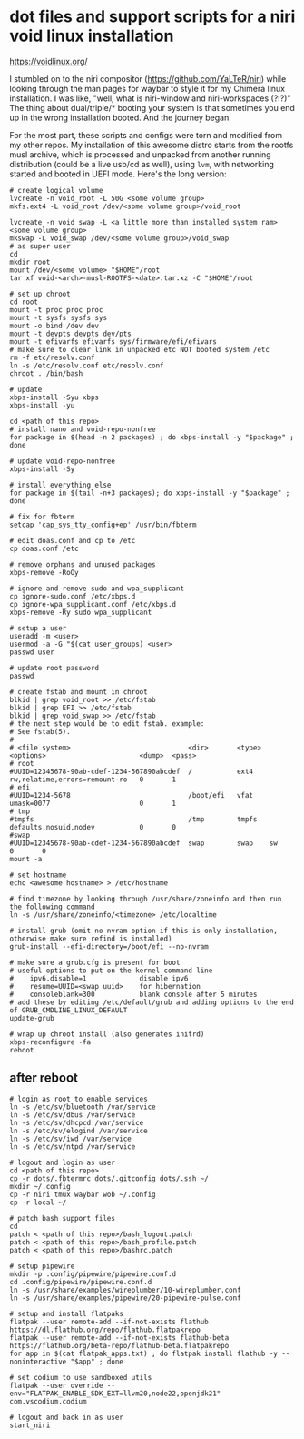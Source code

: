 # dot files and support scripts for a niri void linux installation

https://voidlinux.org/

I stumbled on to the niri compositor (https://github.com/YaLTeR/niri) while looking through the man pages for waybar to style it for my Chimera linux installation.  I was like, "well, what is niri-window and niri-workspaces (?!?)"  The thing about dual/triple/* booting your system is that sometimes you end up in the wrong installation booted.  And the journey began.

For the most part, these scripts and configs were torn and modified from my other repos.  My installation of this awesome distro starts from the rootfs musl archive, which is processed and unpacked from another running distribution (could be a live usb/cd as well), using ```lvm```, with networking started and booted in UEFI mode.  Here's the long version:

```
# create logical volume
lvcreate -n void_root -L 50G <some volume group>
mkfs.ext4 -L void_root /dev/<some volume group>/void_root

lvcreate -n void_swap -L <a little more than installed system ram> <some volume group>
mkswap -L void_swap /dev/<some volume group>/void_swap
# as super user
cd
mkdir root
mount /dev/<some volume> "$HOME"/root
tar xf void-<arch>-musl-ROOTFS-<date>.tar.xz -C "$HOME"/root

# set up chroot
cd root
mount -t proc proc proc
mount -t sysfs sysfs sys
mount -o bind /dev dev
mount -t devpts devpts dev/pts
mount -t efivarfs efivarfs sys/firmware/efi/efivars
# make sure to clear link in unpacked etc NOT booted system /etc
rm -f etc/resolv.conf
ln -s /etc/resolv.conf etc/resolv.conf
chroot . /bin/bash

# update
xbps-install -Syu xbps
xbps-install -yu

cd <path of this repo>
# install nano and void-repo-nonfree
for package in $(head -n 2 packages) ; do xbps-install -y "$package" ; done

# update void-repo-nonfree
xbps-install -Sy

# install everything else
for package in $(tail -n+3 packages); do xbps-install -y "$package" ; done

# fix for fbterm
setcap 'cap_sys_tty_config+ep' /usr/bin/fbterm

# edit doas.conf and cp to /etc
cp doas.conf /etc

# remove orphans and unused packages
xbps-remove -RoOy

# ignore and remove sudo and wpa_supplicant
cp ignore-sudo.conf /etc/xbps.d
cp ignore-wpa_supplicant.conf /etc/xbps.d
xbps-remove -Ry sudo wpa_supplicant

# setup a user
useradd -m <user>
usermod -a -G "$(cat user_groups) <user>
passwd user

# update root password
passwd

# create fstab and mount in chroot
blkid | grep void_root >> /etc/fstab
blkid | grep EFI >> /etc/fstab
blkid | grep void_swap >> /etc/fstab
# the next step would be to edit fstab. example:
# See fstab(5).
#
# <file system>								<dir>		<type>	<options>						<dump>	<pass>
# root
#UUID=12345678-90ab-cdef-1234-567890abcdef  /           ext4    rw,relatime,errors=remount-ro   0   	1
# efi
#UUID=1234-5678                             /boot/efi   vfat    umask=0077						0		1
# tmp
#tmpfs										/tmp		tmpfs	defaults,nosuid,nodev			0		0
#swap
#UUID=12345678-90ab-cdef-1234-567890abcdef	swap		swap	sw								0		0
mount -a

# set hostname
echo <awesome hostname> > /etc/hostname

# find timezone by looking through /usr/share/zoneinfo and then run the following command
ln -s /usr/share/zoneinfo/<timezone> /etc/localtime

# install grub (omit no-nvram option if this is only installation, otherwise make sure refind is installed)
grub-install --efi-directory=/boot/efi --no-nvram

# make sure a grub.cfg is present for boot
# useful options to put on the kernel command line
#    ipv6.disable=1             disable ipv6
#    resume=UUID=<swap uuid>    for hibernation
#    consoleblank=300           blank console after 5 minutes
# add these by editing /etc/default/grub and adding options to the end of GRUB_CMDLINE_LINUX_DEFAULT
update-grub

# wrap up chroot install (also generates initrd)
xbps-reconfigure -fa
reboot
```

## after reboot

```
# login as root to enable services
ln -s /etc/sv/bluetooth /var/service
ln -s /etc/sv/dbus /var/service
ln -s /etc/sv/dhcpcd /var/service
ln -s /etc/sv/elogind /var/service
ln -s /etc/sv/iwd /var/service
ln -s /etc/sv/ntpd /var/service

# logout and login as user
cd <path of this repo>
cp -r dots/.fbtermrc dots/.gitconfig dots/.ssh ~/
mkdir ~/.config
cp -r niri tmux waybar wob ~/.config
cp -r local ~/

# patch bash support files
cd
patch < <path of this repo>/bash_logout.patch
patch < <path of this repo>/bash_profile.patch
patch < <path of this repo>/bashrc.patch

# setup pipewire
mkdir -p .config/pipewire/pipewire.conf.d
cd .config/pipewire/pipewire.conf.d
ln -s /usr/share/examples/wireplumber/10-wireplumber.conf
ln -s /usr/share/examples/pipewire/20-pipewire-pulse.conf

# setup and install flatpaks
flatpak --user remote-add --if-not-exists flathub https://dl.flathub.org/repo/flathub.flatpakrepo
flatpak --user remote-add --if-not-exists flathub-beta https://flathub.org/beta-repo/flathub-beta.flatpakrepo
for app in $(cat flatpak_apps.txt) ; do flatpak install flathub -y --noninteractive "$app" ; done

# set codium to use sandboxed utils
flatpak --user override --env="FLATPAK_ENABLE_SDK_EXT=llvm20,node22,openjdk21" com.vscodium.codium

# logout and back in as user
start_niri
```
